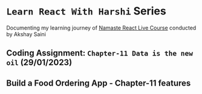 # `Learn React With Harshi` Series 
   Documenting my learning journey of [Namaste React Live Course](https://learn.namastedev.com/) conducted by Akshay Saini

## Coding Assignment: `Chapter-11 Data is the new oil` (29/01/2023)

## Build a Food Ordering App - Chapter-11 features



